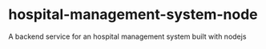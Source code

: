 # hospital-management-system-node
A backend service for an hospital management system built with nodejs
